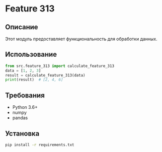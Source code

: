 # Feature 313
## Описание
Этот модуль предоставляет функциональность для обработки данных.
## Использование
```python
from src.feature_313 import calculate_feature_313
data = [1, 2, 3]
result = calculate_feature_313(data)
print(result)  # [2, 4, 6]
```
## Требования
- Python 3.6+
- numpy
- pandas
## Установка
```bash
pip install -r requirements.txt
```